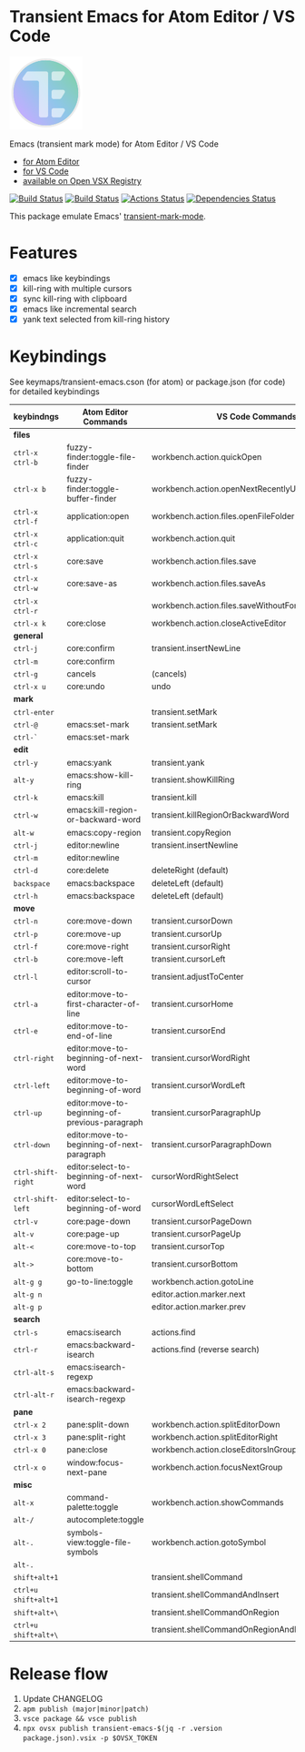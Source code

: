 # Transient Emacs for Atom Editor / VS Code

<img src="https://raw.githubusercontent.com/yasuyuky/transient-emacs/main/image/icon.png" width="128px">

Emacs (transient mark mode) for Atom Editor / VS Code

- [for Atom Editor](https://atom.io/packages/transient-emacs)
- [for VS Code](https://marketplace.visualstudio.com/items?itemName=yasuyuky.transient-emacs)
- [available on Open VSX Registry](https://open-vsx.org/extension/yasuyuky/transient-emacs)

[![Build Status][travis-ci status]][travis-ci]
[![Build Status][azure pipelines status]][azure pipelines]
[![Actions Status][github actions status]][github actions]
[![Dependencies Status][david-dm status]][david-dm]

This package emulate Emacs'
[transient-mark-mode](http://www.emacswiki.org/emacs/TransientMarkMode).

# Features

- [x] emacs like keybindings
- [x] kill-ring with multiple cursors
- [x] sync kill-ring with clipboard
- [x] emacs like incremental search
- [x] yank text selected from kill-ring history

# Keybindings

See keymaps/transient-emacs.cson (for atom) or package.json (for code) for detailed keybindings

| keybindngs           | Atom Editor Commands                           | VS Code Commands                                   |
| -------------------- | ---------------------------------------------- | -------------------------------------------------- |
| **files**            |                                                |                                                    |
| `ctrl-x ctrl-b`      | fuzzy-finder:toggle-file-finder                | workbench.action.quickOpen                         |
| `ctrl-x b`           | fuzzy-finder:toggle-buffer-finder              | workbench.action.openNextRecentlyUsedEditorInGroup |
| `ctrl-x ctrl-f`      | application:open                               | workbench.action.files.openFileFolder              |
| `ctrl-x ctrl-c`      | application:quit                               | workbench.action.quit                              |
| `ctrl-x ctrl-s`      | core:save                                      | workbench.action.files.save                        |
| `ctrl-x ctrl-w`      | core:save-as                                   | workbench.action.files.saveAs                      |
| `ctrl-x ctrl-r`      |                                                | workbench.action.files.saveWithoutFormatting       |
| `ctrl-x k`           | core:close                                     | workbench.action.closeActiveEditor                 |
| **general**          |                                                |                                                    |
| `ctrl-j`             | core:confirm                                   | transient.insertNewLine                            |
| `ctrl-m`             | core:confirm                                   |                                                    |
| `ctrl-g`             | cancels                                        | (cancels)                                          |
| `ctrl-x u`           | core:undo                                      | undo                                               |
| **mark**             |                                                |                                                    |
| `ctrl-enter`         |                                                | transient.setMark                                  |
| `ctrl-@`             | emacs:set-mark                                 | transient.setMark                                  |
| `` ctrl-` ``         | emacs:set-mark                                 |                                                    |
| **edit**             |                                                |                                                    |
| `ctrl-y`             | emacs:yank                                     | transient.yank                                     |
| `alt-y`              | emacs:show-kill-ring                           | transient.showKillRing                             |
| `ctrl-k`             | emacs:kill                                     | transient.kill                                     |
| `ctrl-w`             | emacs:kill-region-or-backward-word             | transient.killRegionOrBackwardWord                 |
| `alt-w`              | emacs:copy-region                              | transient.copyRegion                               |
| `ctrl-j`             | editor:newline                                 | transient.insertNewline                            |
| `ctrl-m`             | editor:newline                                 |                                                    |
| `ctrl-d`             | core:delete                                    | deleteRight (default)                              |
| `backspace`          | emacs:backspace                                | deleteLeft (default)                               |
| `ctrl-h`             | emacs:backspace                                | deleteLeft (default)                               |
| **move**             |                                                |                                                    |
| `ctrl-n`             | core:move-down                                 | transient.cursorDown                               |
| `ctrl-p`             | core:move-up                                   | transient.cursorUp                                 |
| `ctrl-f`             | core:move-right                                | transient.cursorRight                              |
| `ctrl-b`             | core:move-left                                 | transient.cursorLeft                               |
| `ctrl-l`             | editor:scroll-to-cursor                        | transient.adjustToCenter                           |
| `ctrl-a`             | editor:move-to-first-character-of-line         | transient.cursorHome                               |
| `ctrl-e`             | editor:move-to-end-of-line                     | transient.cursorEnd                                |
| `ctrl-right`         | editor:move-to-beginning-of-next-word          | transient.cursorWordRight                          |
| `ctrl-left`          | editor:move-to-beginning-of-word               | transient.cursorWordLeft                           |
| `ctrl-up`            | editor:move-to-beginning-of-previous-paragraph | transient.cursorParagraphUp                        |
| `ctrl-down`          | editor:move-to-beginning-of-next-paragraph     | transient.cursorParagraphDown                      |
| `ctrl-shift-right`   | editor:select-to-beginning-of-next-word        | cursorWordRightSelect                              |
| `ctrl-shift-left`    | editor:select-to-beginning-of-word             | cursorWordLeftSelect                               |
| `ctrl-v`             | core:page-down                                 | transient.cursorPageDown                           |
| `alt-v`              | core:page-up                                   | transient.cursorPageUp                             |
| `alt-<`              | core:move-to-top                               | transient.cursorTop                                |
| `alt->`              | core:move-to-bottom                            | transient.cursorBottom                             |
| `alt-g g`            | go-to-line:toggle                              | workbench.action.gotoLine                          |
| `alt-g n`            |                                                | editor.action.marker.next                          |
| `alt-g p`            |                                                | editor.action.marker.prev                          |
| **search**           |                                                |                                                    |
| `ctrl-s`             | emacs:isearch                                  | actions.find                                       |
| `ctrl-r`             | emacs:backward-isearch                         | actions.find (reverse search)                      |
| `ctrl-alt-s`         | emacs:isearch-regexp                           |                                                    |
| `ctrl-alt-r`         | emacs:backward-isearch-regexp                  |                                                    |
| **pane**             |                                                |                                                    |
| `ctrl-x 2`           | pane:split-down                                | workbench.action.splitEditorDown                   |
| `ctrl-x 3`           | pane:split-right                               | workbench.action.splitEditorRight                  |
| `ctrl-x 0`           | pane:close                                     | workbench.action.closeEditorsInGroup               |
| `ctrl-x o`           | window:focus-next-pane                         | workbench.action.focusNextGroup                    |
| **misc**             |                                                |                                                    |
| `alt-x`              | command-palette:toggle                         | workbench.action.showCommands                      |
| `alt-/`              | autocomplete:toggle                            |                                                    |
| `alt-.`              | symbols-view:toggle-file-symbols               | workbench.action.gotoSymbol                        |
| `alt-.`              |                                                |                                                    |
| `shift+alt+1`        |                                                | transient.shellCommand                             |
| `ctrl+u shift+alt+1` |                                                | transient.shellCommandAndInsert                    |
| `shift+alt+\`        |                                                | transient.shellCommandOnRegion                     |
| `ctrl+u shift+alt+\` |                                                | transient.shellCommandOnRegionAndReplace           |

# Release flow

1. Update CHANGELOG
2. `apm publish (major|minor|patch)`
3. `vsce package && vsce publish`
4. `npx ovsx publish transient-emacs-$(jq -r .version package.json).vsix -p $OVSX_TOKEN`

[travis-ci status]: https://travis-ci.org/yasuyuky/transient-emacs.svg
[travis-ci]: https://travis-ci.org/yasuyuky/transient-emacs
[azure pipelines status]: https://dev.azure.com/yasuyuky/transient-emacs/_apis/build/status/yasuyuky.transient-emacs?branchName=main
[azure pipelines]: https://dev.azure.com/yasuyuky/transient-emacs/_build/latest?definitionId=1&branchName=main
[github actions status]: https://img.shields.io/github/workflow/status/yasuyuky/transient-emacs/Test.svg?logo=github
[github actions]: https://github.com/yasuyuky/transient-emacs/actions
[david-dm status]: https://david-dm.org/yasuyuky/transient-emacs/status.svg
[david-dm]: https://david-dm.org/yasuyuky/transient-emacs
